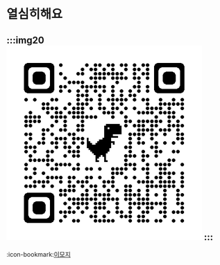 
# 열심히해요
:::img20
![ ](./source/images/qr.png)
:::
---

:icon-bookmark:[이모지](https://mojee.io/emojis/)
